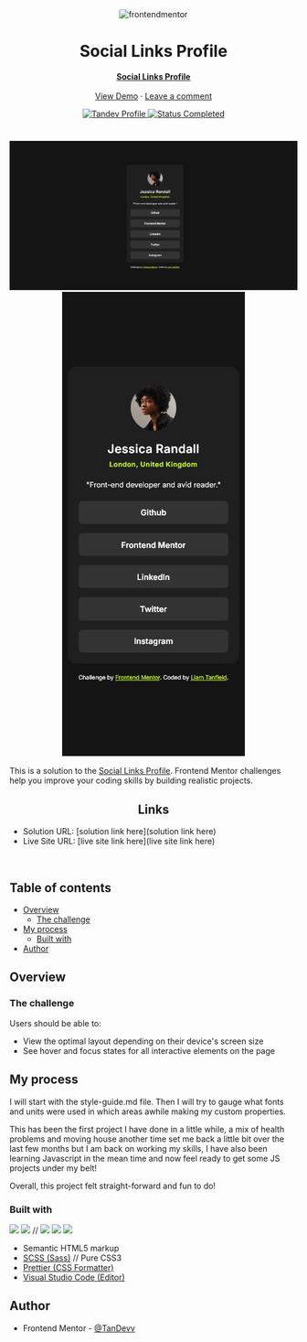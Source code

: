 <div align="center">

  <img src="https://www.frontendmentor.io/static/images/logo-mobile.svg" alt="frontendmentor" width="80">

  <h1 align="center">Social Links Profile</h1>
  <p align="center">
    <a href="https://www.frontendmentor.io/challenges/social-links-profile-UG32l9m6dQ"><strong>Social Links Profile</strong></a>
    <br />
    <br />
    <a href="live site here">View Demo</a>
    ·
    <a href="solution link here" target="_blank">Leave a comment</a> 
  </p>
</div>

<!-- Badges -->
<div align="center">
  <!-- Profile -->
  <a href="https://www.frontendmentor.io/profile/TanDevv">
  <img src="https://img.shields.io/badge/LIAM_%7C_Tandev-FFE5B4?style=for-the-badge&logo=Frontend+Mentor&logoColor=%233F54A3" alt="Tandev Profile">
  </a>
  <!-- Status -->
    <a href="#">    
    <img src="https://img.shields.io/badge/Status-Completed-brightgreen?style=for-the-badge" alt="Status Completed">
  </a>

</div>

#

<div align="center">

![](design/desktop-finished.png)
![](design/mobile-finished.png)

</div>

This is a solution to the [Social Links Profile](https://www.frontendmentor.io/challenges/social-links-profile-UG32l9m6dQ). Frontend Mentor challenges help you improve your coding skills by building realistic projects.

<h2 align="center">Links</h2>

- Solution URL: [solution link here](solution link here)
- Live Site URL: [live site link here](live site link here)

<br>

## Table of contents

- [Overview](#overview)
  - [The challenge](#the-challenge)
- [My process](#my-process)
  - [Built with](#built-with)
- [Author](#author)

## Overview

### The challenge

Users should be able to:

- View the optimal layout depending on their device's screen size
- See hover and focus states for all interactive elements on the page

## My process

I will start with the style-guide.md file. Then I will try to gauge what fonts and units were used in which areas awhile making my custom properties.

This has been the first project I have done in a little while, a mix of health problems and moving house another time set me back a little bit over the last few months but I am back on working my skills, I have also been learning Javascript in the mean time and now feel ready to get some JS projects under my belt! 

Overall, this project felt straight-forward and fun to do!

### Built with

<!-- Badges -->

![](https://img.shields.io/badge/HTML5-E34F26?style=for-the-badge&logo=html5&logoColor=white)
![](https://img.shields.io/badge/SCSS-blue?style=for-the-badge&logo=Sass) // ![](https://img.shields.io/badge/CSS3-1572B6?style=for-the-badge&logo=css3&logoColor=white)
![](https://img.shields.io/badge/Prettier-F7B93E?style=for-the-badge&logo=Prettier&logoColor=white)
![](https://img.shields.io/badge/VS_Code-007ACC?style=for-the-badge&logo=visual-studio-code)

- Semantic HTML5 markup
- [SCSS (Sass)](https://sass-lang.com/) // Pure CSS3
- [Prettier (CSS Formatter)](https://prettier.io/)
- [Visual Studio Code (Editor)](https://code.visualstudio.com/)

## Author

- Frontend Mentor - [@TanDevv](https://www.frontendmentor.io/profile/TanDevv)
